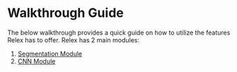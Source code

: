 # Walkthrough Guide
The below walkthrough provides a quick guide on how to utilize the features Relex has to offer.
Relex has 2 main modules:
1.  [Segmentation Module](https://github.com/SamMahen/RelEx/blob/relex_cora/relex/guide/segmentation_module.md)
2.  [CNN Module](https://github.com/SamMahen/RelEx/blob/relex_cora/relex/guide/cnn_module.md)
